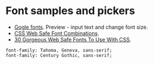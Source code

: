 # Font samples and pickers

* [Gogle fonts](https://fonts.google.com/specimen/Slabo+27px). Preview - input text and change font size.
* [CSS Web Safe Font Combinations](https://www.w3schools.com/cssref/css_websafe_fonts.asp).
* [30 Gorgeous Web Safe Fonts To Use With CSS](http://www.webdesigndev.com/16-gorgeous-web-safe-fonts-to-use-with-css/).

```
font-family: Tahoma, Geneva, sans-serif;
font-family: Century Gothic, sans-serif;
```
